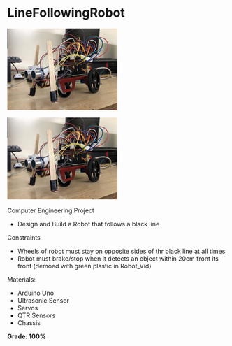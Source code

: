 # LineFollowingRobot

<img src="Robot_Pic.jpg" style="width: 50%"/>

[<img src="Robot_Pic.jpg" width="50%">](Robot_Vid.mov)

Computer Engineering Project
- Design and Build a Robot that follows a black line

Constraints
- Wheels of robot must stay on opposite sides of thr black line at all times
- Robot must brake/stop when it detects an object within 20cm front its front (demoed with green plastic in Robot_Vid)

Materials:
- Arduino Uno
- Ultrasonic Sensor
- Servos
- QTR Sensors
- Chassis

**Grade: 100%**
